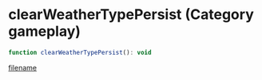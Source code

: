 # clearWeatherTypePersist (Category gameplay)

```js
function clearWeatherTypePersist(): void
```

[filename](clearWeatherTypePersist_m.md ':include')